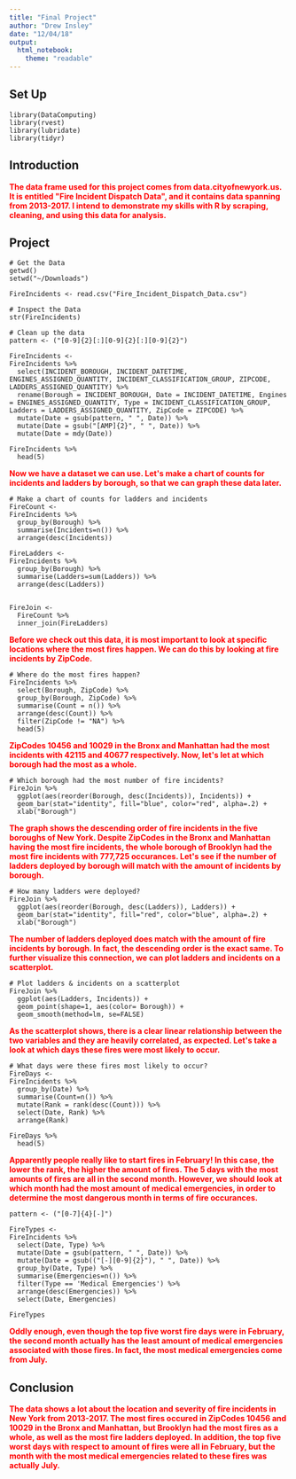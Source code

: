 ```yaml
---
title: "Final Project"
author: "Drew Insley"
date: "12/04/18"
output:
  html_notebook:
    theme: "readable"
---
```


## Set Up

```{r message=FALSE, warning=FALSE}
library(DataComputing)
library(rvest)
library(lubridate)
library(tidyr)
```

## Introduction

<span style="color:red">**The data frame used for this project comes from data.cityofnewyork.us. It is entitled "Fire Incident Dispatch Data", and it contains data spanning from 2013-2017. I intend to demonstrate my skills with R by scraping, cleaning, and using this data for analysis.**</span>

## Project

```{r echo=TRUE, message=FALSE, warning=FALSE, paged.print=FALSE}
# Get the Data
getwd()
setwd("~/Downloads")

FireIncidents <- read.csv("Fire_Incident_Dispatch_Data.csv")
```

```{r}
# Inspect the Data
str(FireIncidents)
```

```{r}
# Clean up the data
pattern <- ("[0-9]{2}[:][0-9]{2}[:][0-9]{2}")

FireIncidents <-
FireIncidents %>%
  select(INCIDENT_BOROUGH, INCIDENT_DATETIME, ENGINES_ASSIGNED_QUANTITY, INCIDENT_CLASSIFICATION_GROUP, ZIPCODE, LADDERS_ASSIGNED_QUANTITY) %>%
  rename(Borough = INCIDENT_BOROUGH, Date = INCIDENT_DATETIME, Engines = ENGINES_ASSIGNED_QUANTITY, Type = INCIDENT_CLASSIFICATION_GROUP, Ladders = LADDERS_ASSIGNED_QUANTITY, ZipCode = ZIPCODE) %>%
  mutate(Date = gsub(pattern, " ", Date)) %>%
  mutate(Date = gsub("[AMP]{2}", " ", Date)) %>%
  mutate(Date = mdy(Date))

FireIncidents %>%
  head(5)
```

<span style="color:red">**Now we have a dataset we can use. Let's make a chart of counts for incidents and ladders by borough, so that we can graph these data later.**</span>

```{r message=FALSE, warning=FALSE}
# Make a chart of counts for ladders and incidents
FireCount <-
FireIncidents %>%
  group_by(Borough) %>%
  summarise(Incidents=n()) %>%
  arrange(desc(Incidents))

FireLadders <-
FireIncidents %>%
  group_by(Borough) %>%
  summarise(Ladders=sum(Ladders)) %>%
  arrange(desc(Ladders))


FireJoin <-
  FireCount %>%
  inner_join(FireLadders)
```

<span style="color:red">**Before we check out this data, it is most important to look at specific locations where the most fires happen. We can do this by looking at fire incidents by ZipCode.**</span>

```{r}
# Where do the most fires happen?
FireIncidents %>%
  select(Borough, ZipCode) %>%
  group_by(Borough, ZipCode) %>%
  summarise(Count = n()) %>%
  arrange(desc(Count)) %>%
  filter(ZipCode != "NA") %>%
  head(5)
```

<span style="color:red">**ZipCodes 10456 and 10029 in the Bronx and Manhattan had the most incidents with 42115 and 40677 respectively. Now, let's let at which borough had the most as a whole.**</span>

```{r}
# Which borough had the most number of fire incidents?
FireJoin %>%
  ggplot(aes(reorder(Borough, desc(Incidents)), Incidents)) +
  geom_bar(stat="identity", fill="blue", color="red", alpha=.2) +
  xlab("Borough")
```

<span style="color:red">**The graph shows the descending order of fire incidents in the five boroughs of New York. Despite ZipCodes in the Bronx and Manhattan having the most fire incidents, the whole borough of Brooklyn had the most fire incidents with 777,725 occurances. Let's see if the number of ladders deployed by borough will match with the amount of incidents by borough.**</span>

```{r}
# How many ladders were deployed?
FireJoin %>%
  ggplot(aes(reorder(Borough, desc(Ladders)), Ladders)) +
  geom_bar(stat="identity", fill="red", color="blue", alpha=.2) +
  xlab("Borough")
```

<span style="color:red">**The number of ladders deployed does match with the amount of fire incidents by borough. In fact, the descending order is the exact same. To further visualize this connection, we can plot ladders and incidents on a scatterplot.**
</span>
```{r}
# Plot ladders & incidents on a scatterplot
FireJoin %>%
  ggplot(aes(Ladders, Incidents)) +
  geom_point(shape=1, aes(color= Borough)) +
  geom_smooth(method=lm, se=FALSE)
```



<span style="color:red">**As the scatterplot shows, there is a clear linear relationship between the two variables and they are heavily correlated, as expected. Let's take a look at which days these fires were most likely to occur.**</span>

```{r}
# What days were these fires most likely to occur?
FireDays <-
FireIncidents %>%
  group_by(Date) %>%
  summarise(Count=n()) %>%
  mutate(Rank = rank(desc(Count))) %>%
  select(Date, Rank) %>%
  arrange(Rank)

FireDays %>%
  head(5)
```

<span style="color:red">**Apparently people really like to start fires in February! In this case, the lower the rank, the higher the amount of fires. The 5 days with the most amounts of fires are all in the second month. However, we should look at which month had the most amount of medical emergencies, in order to determine the most dangerous month in terms of fire occurances.**</span>

```{r}
pattern <- ("[0-7]{4}[-]")

FireTypes <-
FireIncidents %>%
  select(Date, Type) %>%
  mutate(Date = gsub(pattern, " ", Date)) %>%
  mutate(Date = gsub(("[-][0-9]{2}"), " ", Date)) %>%
  group_by(Date, Type) %>%
  summarise(Emergencies=n()) %>%
  filter(Type == 'Medical Emergencies') %>%
  arrange(desc(Emergencies)) %>%
  select(Date, Emergencies)

FireTypes
```

<span style="color:red">**Oddly enough, even though the top five worst fire days were in February, the second month actually has the least amount of medical emergencies associated with those fires. In fact, the most medical emergencies come from July.**
</span>

## Conclusion

<span style="color:red">**The data shows a lot about the location and severity of fire incidents in New York from 2013-2017. The most fires occured in ZipCodes 10456 and 10029 in the Bronx and Manhattan, but Brooklyn had the most fires as a whole, as well as the most fire ladders deployed. In addition, the top five worst days with respect to amount of fires were all in February, but the month with the most medical emergencies related to these fires was actually July.**
</span>

